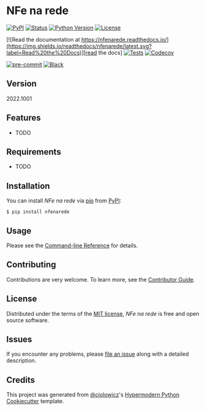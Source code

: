 # NFe na rede

[![PyPI](https://img.shields.io/pypi/v/nfenarede.svg)][pypi_]
[![Status](https://img.shields.io/pypi/status/nfenarede.svg)][status]
[![Python Version](https://img.shields.io/pypi/pyversions/nfenarede)][python version]
[![License](https://img.shields.io/pypi/l/nfenarede)][license]

[![Read the documentation at https://nfenarede.readthedocs.io/](https://img.shields.io/readthedocs/nfenarede/latest.svg?label=Read%20the%20Docs)][read the docs]
[![Tests](https://github.com/bnsouza/nfenarede/workflows/Tests/badge.svg)][tests]
[![Codecov](https://codecov.io/gh/bnsouza/nfenarede/branch/main/graph/badge.svg)][codecov]

[![pre-commit](https://img.shields.io/badge/pre--commit-enabled-brightgreen?logo=pre-commit&logoColor=white)][pre-commit]
[![Black](https://img.shields.io/badge/code%20style-black-000000.svg)][black]

[pypi_]: https://pypi.org/project/nfenarede/
[status]: https://pypi.org/project/nfenarede/
[python version]: https://pypi.org/project/nfenarede
[read the docs]: https://nfenarede.readthedocs.io/
[tests]: https://github.com/bnsouza/nfenarede/actions?workflow=Tests
[codecov]: https://app.codecov.io/gh/bnsouza/nfenarede
[pre-commit]: https://github.com/pre-commit/pre-commit
[black]: https://github.com/psf/black

## Version

2022.1001

## Features

- TODO

## Requirements

- TODO

## Installation

You can install _NFe na rede_ via [pip] from [PyPI]:

```console
$ pip install nfenarede
```

## Usage

Please see the [Command-line Reference] for details.

## Contributing

Contributions are very welcome.
To learn more, see the [Contributor Guide].

## License

Distributed under the terms of the [MIT license][license],
_NFe na rede_ is free and open source software.

## Issues

If you encounter any problems,
please [file an issue] along with a detailed description.

## Credits

This project was generated from [@cjolowicz]'s [Hypermodern Python Cookiecutter] template.

[@cjolowicz]: https://github.com/cjolowicz
[pypi]: https://pypi.org/
[hypermodern python cookiecutter]: https://github.com/cjolowicz/cookiecutter-hypermodern-python
[file an issue]: https://github.com/bnsouza/nfenarede/issues
[pip]: https://pip.pypa.io/

<!-- github-only -->

[license]: https://github.com/bnsouza/nfenarede/blob/main/LICENSE
[contributor guide]: https://github.com/bnsouza/nfenarede/blob/main/CONTRIBUTING.md
[command-line reference]: https://nfenarede.readthedocs.io/en/latest/usage.html
